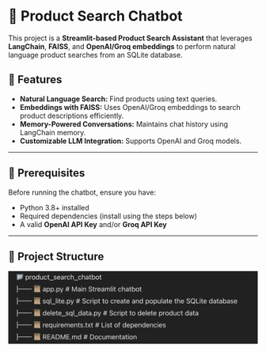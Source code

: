# 🛒 Product Search Chatbot  

This project is a **Streamlit-based Product Search Assistant** that leverages **LangChain**, **FAISS**, and **OpenAI/Groq embeddings** to perform natural language product searches from an SQLite database.  

## 🚀 Features  
- **Natural Language Search:** Find products using text queries.  
- **Embeddings with FAISS:** Uses OpenAI/Groq embeddings to search product descriptions efficiently.  
- **Memory-Powered Conversations:** Maintains chat history using LangChain memory.  
- **Customizable LLM Integration:** Supports OpenAI and Groq models.  

---

## 📌 Prerequisites  
Before running the chatbot, ensure you have:  
- Python 3.8+ installed  
- Required dependencies (install using the steps below)  
- A valid **OpenAI API Key** and/or **Groq API Key**  

---

## 📂 Project Structure  
![alt text](image.png)

